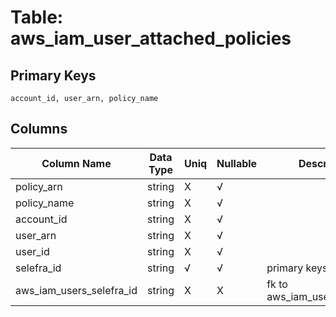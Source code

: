 # Table: aws_iam_user_attached_policies

## Primary Keys 

```
account_id, user_arn, policy_name
```


## Columns 

|  Column Name   |  Data Type  | Uniq | Nullable | Description | 
|  ----  | ----  | ----  | ----  | ---- | 
| policy_arn | string | X | √ |  | 
| policy_name | string | X | √ |  | 
| account_id | string | X | √ |  | 
| user_arn | string | X | √ |  | 
| user_id | string | X | √ |  | 
| selefra_id | string | √ | √ | primary keys value md5 | 
| aws_iam_users_selefra_id | string | X | X | fk to aws_iam_users.selefra_id | 


